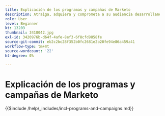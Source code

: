 ```yaml
---
title: Explicación de los programas y campañas de Marketo
description: Atraiga, adquiera y comprometa a su audiencia desarrollando una estrategia de marketing de contenido.
role: User
level: Beginner
kt: 13203
thumbnail: 3418042.jpg
exl-id: 3420976b-d64f-4afe-8ef3-6f8cfd9858fe
source-git-commit: eb2c2bc28f352b0fc2681e2b20fe94e86a459a41
workflow-type: tm+mt
source-wordcount: '22'
ht-degree: 0%

---
```


# Explicación de los programas y campañas de Marketo

{{$include /help/_includes/incl-programs-and-campaigns.md}}